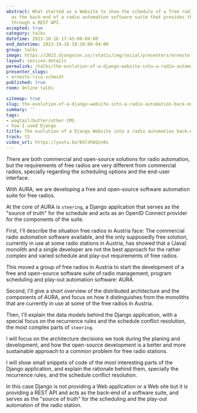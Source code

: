 ```yaml
---
abstract: What started as a Website to show the schedule of a free radio, has resurfaced
  as the back-end of a radio automation software suite that provides the schedule
  through a REST API.
accepted: true
category: talks
datetime: 2023-10-16 17:45:00-04:00
end_datetime: 2023-10-16 18:10:00-04:00
group: talks
image: https://2023.djangocon.us//static/img/social/presenters/ernesto-rico-schmidt.png
layout: session-details
permalink: /talks/the-evolution-of-a-django-website-into-a-radio-automation-back-end/
presenter_slugs:
- ernesto-rico-schmidt
published: true
room: Online talks

sitemap: true
slug: the-evolution-of-a-django-website-into-a-radio-automation-back-end
summary: ''
tags:
- wagtail/butter/other CMS
- how I used Django
title: The evolution of a Django Website into a radio automation back-end
track: t2
video_url: https://youtu.be/B4lVhbQzn0s
---
```


There are both commercial and open-source solutions for radio automation, but the requirements of free radios are very different from commercial radios, specially regarding the scheduling options and the end-user interface.

With AURA, we are developing a free and open-source software automation suite for free radios.

At the core of AURA is `steering`, a Django application that serves as the "source of truth" for the schedule and acts as an OpenID Connect provider for the components of the suite.

First, I'll describe the situation free radios in Austria face: The commercial radio automation software available, and the only supposedly free solution, currently in use at some radio stations in Austria, has showed that a (Java) monolith and a single developer are not the best approach for the rather complex and varied schedule and play-out requirements of free radios.

This moved a group of free radios in Austria to start the development of a free and open-source software suite of radio management, program scheduling and play-out automation software: AURA.

Second, I'll give a short overview of the distributed architecture and the components of AURA, and focus on how it distinguishes from the monoliths that are currently in use at some of the free radios in Austria.

Then, I'll explain the data models behind the Django application, with a special focus on the recurrence rules and the schedule conflict resolution, the most complex parts of `steering`.

I will focus on the architecture decisions we took during the planing and development, and how the open-source development is a better and more sustainable approach to a common problem for free radio stations.

I will show small snippets of code of the most interesting parts of the Django application, and explain the rationale behind them, specially the recurrence rules, and the schedule conflict resolution.

In this case Django is not providing a Web application or a Web site but it is providing a REST API and acts as the back-end of a software suite, and serves as the "source of truth" for the scheduling and the play-out automation of the radio station.
